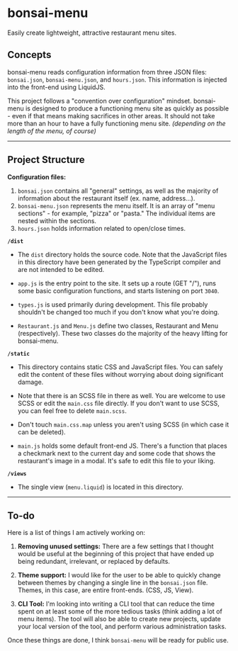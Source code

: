 # bonsai-menu

Easily create lightweight, attractive restaurant menu sites.

## Concepts

bonsai-menu reads configuration information from three JSON files: `bonsai.json`, `bonsai-menu.json`, and `hours.json`. This information is injected into the front-end using LiquidJS.

This project follows a "convention over configuration" mindset. bonsai-menu is designed to produce a functioning menu site as quickly as possible - even if that means making sacrifices in other areas. It should not take more than an hour to have a fully functioning menu site. *(depending on the length of the menu, of course)*

----

## Project Structure

**Configuration files:**

1. `bonsai.json` contains all "general" settings, as well as the majority of information about the restaurant itself (ex. name, address...).
2. `bonsai-menu.json` represents the menu itself. It is an array of "menu sections" - for example, "pizza" or "pasta." The individual items are nested within the sections.
3. `hours.json` holds information related to open/close times.

**`/dist`**

- The `dist` directory holds the source code. Note that the JavaScript files in this directory have been generated by the TypeScript compiler and are not intended to be edited.

- `app.js` is the entry point to the site. It sets up a route (GET "/"), runs some basic configuration functions, and starts listening on port `3040`.

- `types.js` is used primarily during development. This file probably shouldn't be changed too much if you don't know what you're doing.

- `Restaurant.js` and `Menu.js` define two classes, Restaurant and Menu (respectively). These two classes do the majority of the heavy lifting for bonsai-menu.

**`/static`**

- This directory contains static CSS and JavaScript files. You can safely edit the content of these files without worrying about doing significant damage.

- Note that there is an SCSS file in there as well. You are welcome to use SCSS or edit the `main.css` file directly. If you don't want to use SCSS, you can feel free to delete `main.scss`.

- Don't touch `main.css.map` unless you aren't using SCSS (in which case it can be deleted).

- `main.js` holds some default front-end JS. There's a function that places a checkmark next to the current day and some code that shows the restaurant's image in a modal. It's safe to edit this file to your liking.

**`/views`**

- The single view (`menu.liquid`) is located in this directory.

----

## To-do

Here is a list of things I am actively working on:

1. **Removing unused settings:** There are a few settings that I thought would be useful at the beginning of this project that have ended up being redundant, irrelevant, or replaced by defaults.

2. **Theme support:** I would like for the user to be able to quickly change between themes by changing a single line in the `bonsai.json` file. Themes, in this case, are entire front-ends. (CSS, JS, View).

3. **CLI Tool:** I'm looking into writing a CLI tool that can reduce the time spent on at least some of the more tedious tasks (think adding a lot of menu items). The tool will also be able to create new projects, update your local version of the tool, and perform various administration tasks.

Once these things are done, I think `bonsai-menu` will be ready for public use.